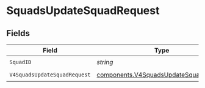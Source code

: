 # SquadsUpdateSquadRequest


## Fields

| Field                                                                                          | Type                                                                                           | Required                                                                                       | Description                                                                                    |
| ---------------------------------------------------------------------------------------------- | ---------------------------------------------------------------------------------------------- | ---------------------------------------------------------------------------------------------- | ---------------------------------------------------------------------------------------------- |
| `SquadID`                                                                                      | *string*                                                                                       | :heavy_check_mark:                                                                             | N/A                                                                                            |
| `V4SquadsUpdateSquadRequest`                                                                   | [components.V4SquadsUpdateSquadRequest](../../models/components/v4squadsupdatesquadrequest.md) | :heavy_check_mark:                                                                             | N/A                                                                                            |